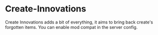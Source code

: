 # Create-Innovations
Create Innovations adds a bit of everything, it aims to bring back create's forgotten items. You can enable mod compat in the server config.
